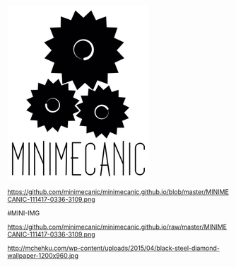 ![logo MINIMECANIC](https://github.com/minimecanic/minimecanic.github.io/blob/master/MINIMECANIC-111417-0336-3109.png)



https://github.com/minimecanic/minimecanic.github.io/blob/master/MINIMECANIC-111417-0336-3109.png

#MINI-IMG

https://github.com/minimecanic/minimecanic.github.io/raw/master/MINIMECANIC-111417-0336-3109.png



http://mchehku.com/wp-content/uploads/2015/04/black-steel-diamond-wallpaper-1200x960.jpg

